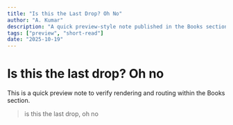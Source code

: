 ```yaml
---
title: "Is this the Last Drop? Oh No"
author: "A. Kumar"
description: "A quick preview-style note published in the Books section."
tags: ["preview", "short-read"]
date: "2025-10-19"
---
```


# Is this the last drop? Oh no

This is a quick preview note to verify rendering and routing within the Books section.

> is this the last drop, oh no
